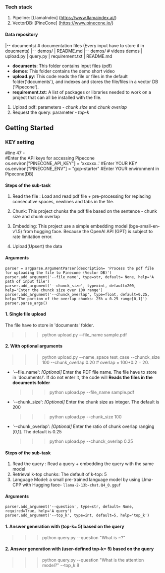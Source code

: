 ### Tech stack
1. Pipeline: [LlamaIndex] (https://www.llamaindex.ai/)
2. VectorDB: [PineCone]  (https://www.pinecone.io/)

#### Data repository
|-- documents/ # documentation files (Every input have to store it in doucments)
|-- demos/
| README.md
|-- demos/ # videos demos
| upload.py
| query.py
| requirement.txt
| README.md

- **documents**: This folder contains input files (pdf)
- **demos**: This folder contains the demo short video
- **upload.py**: This code reads the file or files in the default folder('documents'), and indexes and stores the file/files in a vector DB ('Pipecone').
- **requirement.txt**: A list of packages or libraries needed to work on a project that can all be installed with the file.

1. Upload pdf: parameters - *chunk size* and *chunk overlap*
2. Request the query: parameter -  *top-k*

## Getting Started
### KEY setting
#line 47 -  
#Enter the API keys for accessing Pipecone
os.environ["PINECONE_API_KEY"] = 'xxxxxx..' #Enter YOUR KEY
os.environ["PINECONE_ENV"] = "gcp-starter" #Enter YOUR environment in Pipecone(DB)

#### Steps of the sub-task
1. Read the file : Load and read pdf file + pre-processing for replacing consecutive spaces, newlines and tabs in the file.

2. Chunk: This project chunks the pdf file based on the sentence - chunk size and chunk overlap

3. Embedding: This project use a simple embedding model (bge-small-en-v1.5) from hugging face. Because the OpenAI API (GPT) is subject to rate limitation error.

4. Upload(Upsert) the data

#### Arguments
    parser = argparse.ArgumentParser(description= 'Process the pdf file for uploading the file to Pinecone (Vector DB)')
    parser.add_argument('--file_name', type=str, default= None, help='A path of input file')
    parser.add_argument('--chunck_size', type=int, default=200, help='Enter the chunck size over 100 range')
    parser.add_argument('--chunck_overlap', type=float, default=0.25, help='The portion of the overlap chunks: 25% = 0.25 range[0,1]')
    parser.parse_args()

#### 1. Single file upload
The file have to store in 'documents' folder.

>>> python upload.py --file_name sample.pdf

#### 2. With optional arguments
 
>>> python upload.py --name_space test_case --chunck_size 100 --chunk_overlap 0.20 # overlap = 100*0.2 = 20.

* '--file_name': *[Optional]* Enter the PDF file name. The file have to store in 'documents/'.  If do not enter it, the code will **Reads the files in the documents folder**

    >>> python upload.py --file_name sample.pdf

* '--chunk_size': *[Optional]* Enter the chunk size as integer. The default is 200

    >>> python upload.py --chunk_size 100

* '--chunk_overlap': *[Optional]* Enter the ratio of chunk overlap ranging [0,1]. The default is 0.25
 
    >>> python upload.py --chunck_overlap 0.25


#### Steps of the sub-task
1. Read the query : Read a query + embedding the query with the same model
2. Retrieval k-top chunks: The default of k-top: 5
3. Language Model: a small pre-trained language model by using Llma-CPP with Hugging face- `llama-2-13b-chat.Q4_0.gguf`


#### Arguments
    parser.add_argument('--question', type=str, default= None, required=True, help='A query')
    parser.add_argument('--top_k', type=int, default=5, help='top_k')

#### 1. Answer generation with (top-k= 5) based on the query
>>> python query.py --question "What is ~?"

#### 2. Answer generation with (user-defined top-k= 5) based on the query
>>> python query.py --question "What is the attention model?" --top_k 8

